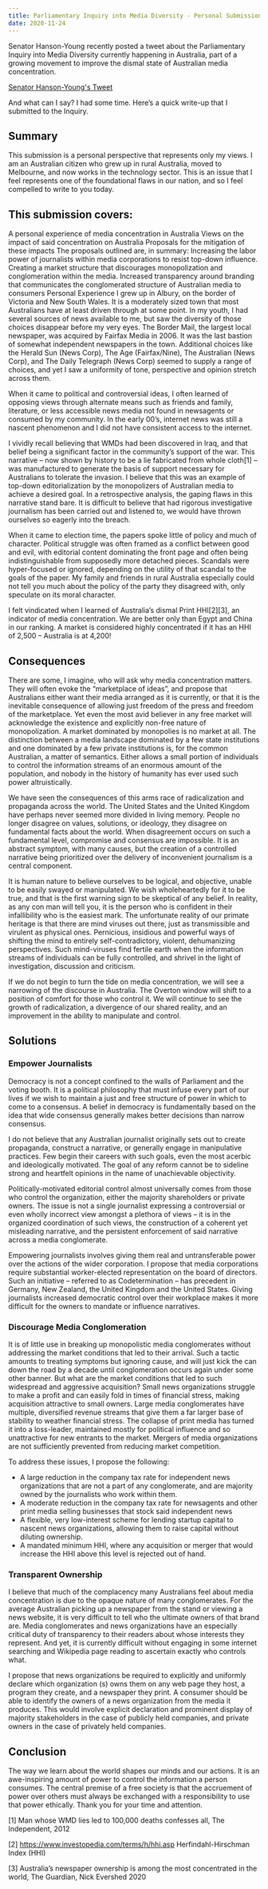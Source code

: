 ```yaml
---
title: Parliamentary Inquiry into Media Diversity - Personal Submission
date: 2020-11-24
---
```


Senator Hanson-Young recently posted a tweet about the Parliamentary Inquiry into Media Diversity currently happening in Australia, part of a growing movement to improve the dismal state of Australian media concentration.

[Senator Hanson-Young's Tweet](https://twitter.com/sarahinthesen8/status/1331162659576659974)

And what can I say? I had some time. Here’s a quick write-up that I submitted to the Inquiry.

## Summary

This submission is a personal perspective that represents only my views. I am an Australian citizen who grew up in rural Australia, moved to Melbourne, and now works in the technology sector. This is an issue that I feel represents one of the foundational flaws in our nation, and so I feel compelled to write to you today.

## This submission covers:

A personal experience of media concentration in Australia
Views on the impact of said concentration on Australia
Proposals for the mitigation of these impacts
The proposals outlined are, in summary: Increasing the labor power of journalists within media corporations to resist top-down influence.
Creating a market structure that discourages monopolization and conglomeration within the media.
Increased transparency around branding that communicates the conglomerated structure of Australian media to consumers
Personal Experience
I grew up in Albury, on the border of Victoria and New South Wales. It is a moderately sized town that most Australians have at least driven through at some point. In my youth, I had several sources of news available to me, but saw the diversity of those choices disappear before my very eyes. The Border Mail, the largest local newspaper, was acquired by Fairfax Media in 2006. It was the last bastion of somewhat independent newspapers in the town. Additional choices like the Herald Sun (News Corp), The Age (Fairfax/Nine), The Australian (News Corp), and The Daily Telegraph (News Corp) seemed to supply a range of choices, and yet I saw a uniformity of tone, perspective and opinion stretch across them.

When it came to political and controversial ideas, I often learned of opposing views through alternate means such as friends and family, literature, or less accessible news media not found in newsagents or consumed by my community. In the early 00’s, internet news was still a nascent phenomenon and I did not have consistent access to the internet.

I vividly recall believing that WMDs had been discovered in Iraq, and that belief being a significant factor in the community’s support of the war. This narrative – now shown by history to be a lie fabricated from whole cloth[1] – was manufactured to generate the basis of support necessary for Australians to tolerate the invasion. I believe that this was an example of top-down editorialization by the monopolizers of Australian media to achieve a desired goal. In a retrospective analysis, the gaping flaws in this narrative stand bare. It is difficult to believe that had rigorous investigative journalism has been carried out and listened to, we would have thrown ourselves so eagerly into the breach.

When it came to election time, the papers spoke little of policy and much of character. Political struggle was often framed as a conflict between good and evil, with editorial content dominating the front page and often being indistinguishable from supposedly more detached pieces. Scandals were hyper-focused or ignored, depending on the utility of that scandal to the goals of the paper. My family and friends in rural Australia especially could not tell you much about the policy of the party they disagreed with, only speculate on its moral character. 

I felt vindicated when I learned of Australia’s dismal Print HHI[2][3], an indicator of media concentration. We are better only than Egypt and China in our ranking. A market is considered highly concentrated if it has an HHI of 2,500 – Australia is at 4,200!

## Consequences

There are some, I imagine, who will ask why media concentration matters. They will often evoke the “marketplace of ideas”, and propose that Australians either want their media arranged as it is currently, or that it is the inevitable consequence of allowing just freedom of the press and freedom of the marketplace. Yet even the most avid believer in any free market will acknowledge the existence and explicitly non-free nature of monopolization. A market dominated by monopolies is no market at all. The distinction between a media landscape dominated by a few state institutions and one dominated by a few private institutions is, for the common Australian, a matter of semantics. Either allows a small portion of individuals to control the information streams of an enormous amount of the population, and nobody in the history of humanity has ever used such power altruistically.

We have seen the consequences of this arms race of radicalization and propaganda across the world. The United States and the United Kingdom have perhaps never seemed more divided in living memory. People no longer disagree on values, solutions, or ideology, they disagree on fundamental facts about the world. When disagreement occurs on such a fundamental level, compromise and consensus are impossible. It is an abstract symptom, with many causes, but the creation of a controlled narrative being prioritized over the delivery of inconvenient journalism is a central component.

It is human nature to believe ourselves to be logical, and objective, unable to be easily swayed or manipulated. We wish wholeheartedly for it to be true, and that is the first warning sign to be skeptical of any belief. In reality, as any con man will tell you, it is the person who is confident in their infallibility who is the easiest mark. The unfortunate reality of our primate heritage is that there are mind viruses out there, just as transmissible and virulent as physical ones. Pernicious, insidious and powerful ways of shifting the mind to entirely self-contradictory, violent, dehumanizing perspectives. Such mind-viruses find fertile earth when the information streams of individuals can be fully controlled, and shrivel in the light of investigation, discussion and criticism.

If we do not begin to turn the tide on media concentration, we will see a narrowing of the discourse in Australia. The Overton window will shift to a position of comfort for those who control it. We will continue to see the growth of radicalization, a divergence of our shared reality, and an improvement in the ability to manipulate and control.

## Solutions

### Empower Journalists
Democracy is not a concept confined to the walls of Parliament and the voting booth. It is a political philosophy that must infuse every part of our lives if we wish to maintain a just and free structure of power in which to come to a consensus. A belief in democracy is fundamentally based on the idea that wide consensus generally makes better decisions than narrow consensus.

I do not believe that any Australian journalist originally sets out to create propaganda, construct a narrative, or generally engage in manipulative practices. Few begin their careers with such goals, even the most acerbic and ideologically motivated. The goal of any reform cannot be to sideline strong and heartfelt opinions in the name of unachievable objectivity. 

Politically-motivated editorial control almost universally comes from those who control the organization, either the majority shareholders or private owners. The issue is not a single journalist expressing a controversial or even wholly incorrect view amongst a plethora of views – it is in the organized coordination of such views, the construction of a coherent yet misleading narrative, and the persistent enforcement of said narrative across a media conglomerate.

Empowering journalists involves giving them real and untransferable power over the actions of the wider corporation. I propose that media corporations require substantial worker-elected representation on the board of directors. Such an initiative – referred to as Codetermination – has precedent in Germany, New Zealand, the United Kingdom and the United States. Giving journalists increased democratic control over their workplace makes it more difficult for the owners to mandate or influence narratives.

### Discourage Media Conglomeration

It is of little use in breaking up monopolistic media conglomerates without addressing the market conditions that led to their arrival. Such a tactic amounts to treating symptoms but ignoring cause, and will just kick the can down the road by a decade until conglomeration occurs again under some other banner. But what are the market conditions that led to such widespread and aggressive acquisition? Small news organizations struggle to make a profit and can easily fold in times of financial stress, making acquisition attractive to small owners. Large media conglomerates have multiple, diversified revenue streams that give them a far larger base of stability to weather financial stress. The collapse of print media has turned it into a loss-leader, maintained mostly for political influence and so unattractive for new entrants to the market. Mergers of media organizations are not sufficiently prevented from reducing market competition.

To address these issues, I propose the following:

- A large reduction in the company tax rate for independent news organizations that are not a part of any conglomerate, and are majority owned by the journalists who work within them.
- A moderate reduction in the company tax rate for newsagents and other print media selling businesses that stock said independent news
- A flexible, very low-interest scheme for lending startup capital to nascent news organizations, allowing them to raise capital without diluting ownership.
- A mandated minimum HHI, where any acquisition or merger that would increase the HHI above this level is rejected out of hand.

### Transparent Ownership

I believe that much of the complacency many Australians feel about media concentration is due to the opaque nature of many conglomerates. For the average Australian picking up a newspaper from the stand or viewing a news website, it is very difficult to tell who the ultimate owners of that brand are. Media conglomerates and news organizations have an especially critical duty of transparency to their readers about whose interests they represent. And yet, it is currently difficult without engaging in some internet searching and Wikipedia page reading to ascertain exactly who controls what.

I propose that news organizations be required to explicitly and uniformly declare which organization (s) owns them on any web page they host, a program they create, and a newspaper they print. A consumer should be able to identify the owners of a news organization from the media it produces. This would involve explicit declaration and prominent display of majority stakeholders in the case of publicly held companies, and private owners in the case of privately held companies.

## Conclusion
The way we learn about the world shapes our minds and our actions. It is an awe-inspiring amount of power to control the information a person consumes. The central premise of a free society is that the accruement of power over others must always be exchanged with a responsibility to use that power ethically. Thank you for your time and attention.

[1] Man whose WMD lies led to 100,000 deaths confesses all, The Independent, 2012

[2] https://www.investopedia.com/terms/h/hhi.asp Herfindahl-Hirschman Index (HHI)

[3] Australia’s newspaper ownership is among the most concentrated in the world, The Guardian, Nick Evershed 2020